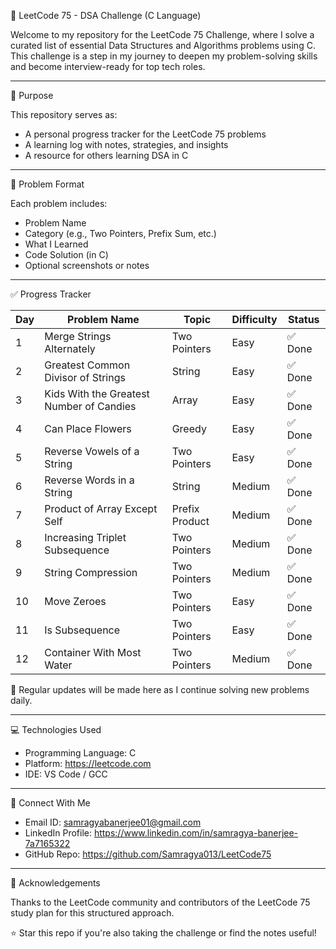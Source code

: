 🧠 LeetCode 75 - DSA Challenge (C Language)

Welcome to my repository for the LeetCode 75 Challenge, where I solve a curated list of essential Data Structures and Algorithms problems using C. This challenge is a step in my journey to deepen my problem-solving skills and become interview-ready for top tech roles.

---

🚀 Purpose

This repository serves as:
- A personal progress tracker for the LeetCode 75 problems
- A learning log with notes, strategies, and insights
- A resource for others learning DSA in C

---

🧩 Problem Format

Each problem includes:
- Problem Name
- Category (e.g., Two Pointers, Prefix Sum, etc.)
- What I Learned
- Code Solution (in C)
- Optional screenshots or notes

---

✅ Progress Tracker

Day  | Problem Name                          | Topic             | Difficulty | Status  
----- | ------------------------------------- | ---------------- | ---------- | -------
1     | Merge Strings Alternately             | Two Pointers      | Easy       | ✅ Done 
2     | Greatest Common Divisor of Strings    | String            | Easy       | ✅ Done 
3     | Kids With the Greatest Number of Candies | Array          | Easy       | ✅ Done 
4     | Can Place Flowers                     | Greedy            | Easy       | ✅ Done 
5     | Reverse Vowels of a String            | Two Pointers      | Easy       | ✅ Done 
6     | Reverse Words in a String             | String            | Medium     | ✅ Done 
7     | Product of Array Except Self          | Prefix Product    | Medium     | ✅ Done 
8     | Increasing Triplet Subsequence        | Two Pointers      | Medium     | ✅ Done 
9     | String Compression                    | Two Pointers      | Medium     | ✅ Done 
10    | Move Zeroes                           | Two Pointers      | Easy       | ✅ Done 
11    | Is Subsequence                        | Two Pointers      | Easy       | ✅ Done 
12    | Container With Most Water             | Two Pointers      | Medium     | ✅ Done 

📌 Regular updates will be made here as I continue solving new problems daily.

---

💻 Technologies Used

- Programming Language: C
- Platform: https://leetcode.com
- IDE: VS Code / GCC

---

📎 Connect With Me

- Email ID: samragyabanerjee01@gmail.com
- LinkedIn Profile: https://www.linkedin.com/in/samragya-banerjee-7a7165322
- GitHub Repo: https://github.com/Samragya013/LeetCode75

---

🙌 Acknowledgements

Thanks to the LeetCode community and contributors of the LeetCode 75 study plan for this structured approach.

⭐ Star this repo if you're also taking the challenge or find the notes useful!
